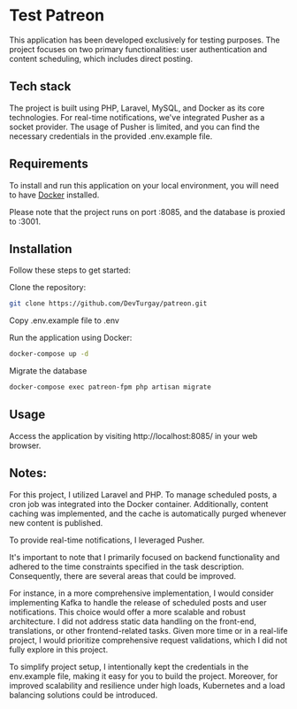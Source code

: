 # Test Patreon

This application has been developed exclusively for testing purposes. The project focuses on two primary functionalities: user authentication and content scheduling, which includes direct posting.

## Tech stack

The project is built using PHP, Laravel, MySQL, and Docker as its core technologies. For real-time notifications, we've integrated Pusher as a socket provider. The usage of Pusher is limited, and you can find the necessary credentials in the provided .env.example file.

## Requirements

To install and run this application on your local environment, you will need to have [Docker](https://docs.docker.com/get-docker/) installed.

Please note that the project runs on port :8085, and the database is proxied to :3001.

## Installation

Follow these steps to get started:

Clone the repository:

```bash
git clone https://github.com/DevTurgay/patreon.git
```

Copy .env.example file to .env

Run the application using Docker:

```bash
docker-compose up -d
```

Migrate the database

```bash
docker-compose exec patreon-fpm php artisan migrate
```

## Usage

Access the application by visiting http://localhost:8085/ in your web browser.

## Notes:

For this project, I utilized Laravel and PHP. To manage scheduled posts, a cron job was integrated into the Docker container. Additionally, content caching was implemented, and the cache is automatically purged whenever new content is published.

To provide real-time notifications, I leveraged Pusher.

It's important to note that I primarily focused on backend functionality and adhered to the time constraints specified in the task description. Consequently, there are several areas that could be improved.

For instance, in a more comprehensive implementation, I would consider implementing Kafka to handle the release of scheduled posts and user notifications. This choice would offer a more scalable and robust architecture. I did not address static data handling on the front-end, translations, or other frontend-related tasks. Given more time or in a real-life project, I would prioritize comprehensive request validations, which I did not fully explore in this project.

To simplify project setup, I intentionally kept the credentials in the env.example file, making it easy for you to build the project. Moreover, for improved scalability and resilience under high loads, Kubernetes and a load balancing solutions could be introduced.
